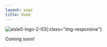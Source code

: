 ```yaml
---
layout: page
title: Home
---
```

![aisle5-logo-2-03]({{site.url}}{{site.baseurl}}/public/images/aisle-5-logo-2-03.jpg){:class="img-responsive"}

Coming soon!